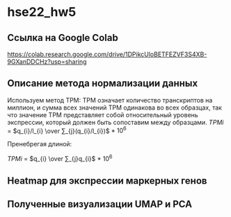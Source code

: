 # hse22_hw5
## Ссылка на Google Colab
https://colab.research.google.com/drive/1DPikcUloBETFEZVF3S4XB-9GXanDDCHz?usp=sharing
## Описание метода нормализации данных
Используем метод TPM:
TPM означает количество транскриптов на миллион, и сумма всех значений TPM одинакова во всех образцах, так что значение TPM представляет собой относительный уровень экспрессии, который должен быть сопоставим между образцами.
$TPM{i}$ = $q_{i}/l_{i} \over ∑_{j}(q_{i}/l_{i})$ * $10^6$

Пренебрегая длиной:

$TPM{i}$ = $q_{i} \over ∑_{j}q_{i}$ * $10^6$
## Heatmap для экспрессии маркерных генов

## Полученные визуализации UMAP и PCA
